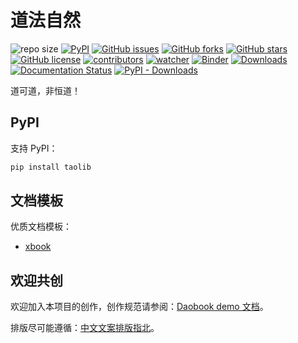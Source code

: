 # 道法自然

![repo size](https://img.shields.io/github/repo-size/xinetzone/tao.svg)
[![PyPI][pypi-badge]][pypi-link]
[![GitHub issues][issue-badge]][issue-link]
[![GitHub forks][fork-badge]][fork-link]
[![GitHub stars][star-badge]][star-link]
[![GitHub license][license-badge]][license-link]
[![contributors][contributor-badge]][contributor-link]
[![watcher][watcher-badge]][watcher-link]
[![Binder][binder-badge]][binder-link]
[![Downloads][download-badge]][download-link]
[![Documentation Status][status-badge]][status-link]
[![PyPI - Downloads][install-badge]][install-link]

道可道，非恒道！

[pypi-badge]: https://img.shields.io/pypi/v/taolib.svg
[pypi-link]: https://pypi.org/project/taolib/
[issue-badge]: https://img.shields.io/github/issues/xinetzone/tao
[issue-link]: https://github.com/xinetzone/tao/issues
[fork-badge]: https://img.shields.io/github/forks/xinetzone/tao
[fork-link]: https://github.com/xinetzone/tao/network
[star-badge]: https://img.shields.io/github/stars/xinetzone/tao
[star-link]: https://github.com/xinetzone/tao/stargazers
[license-badge]: https://img.shields.io/github/license/xinetzone/tao
[license-link]: https://github.com/xinetzone/tao/LICENSE
[contributor-badge]: https://img.shields.io/github/contributors/xinetzone/tao
[contributor-link]: https://github.com/xinetzone/tao/contributors
[watcher-badge]: https://img.shields.io/github/watchers/xinetzone/tao
[watcher-link]: https://github.com/xinetzone/tao/watchers
[binder-badge]: https://mybinder.org/badge_logo.svg
[binder-link]: https://mybinder.org/v2/gh/xinetzone/tao/main
[install-badge]: https://img.shields.io/pypi/dw/taolib?label=pypi%20installs
[install-link]: https://pypistats.org/packages/taolib
[status-badge]: https://readthedocs.org/projects/tao/badge/?version=latest
[status-link]: https://tao.readthedocs.io/zh/latest/?badge=latest
[download-badge]: https://pepy.tech/badge/taolib
[download-link]: https://pepy.tech/project/taolib

## PyPI

支持 PyPI：

```sh
pip install taolib
```

## 文档模板

优质文档模板：

- [xbook](https://xinetzone.github.io/xbook/index.html)

## 欢迎共创

欢迎加入本项目的创作，创作规范请参阅：[Daobook demo 文档](https://daobook.github.io/.github/index.html)。

排版尽可能遵循：[中文文案排版指北](https://github.com/sparanoid/chinese-copywriting-guidelines)。
